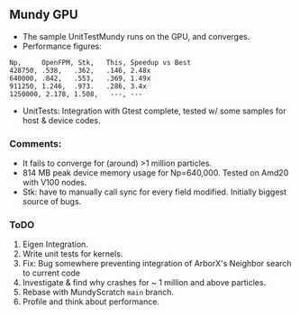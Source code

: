 ## Mundy GPU

+ The sample UnitTestMundy runs on the GPU, and converges.
+ Performance figures:

```
Np,     OpenFPM, Stk,   This, Speedup vs Best  
428750, .538,   .362,   .146, 2.48x
640000, .842,   .553,   .369, 1.49x
911250, 1.246,  .973.   .286, 3.4x
1250000, 2.178, 1.508,   ---, ---

```
+ UnitTests: Integration with Gtest complete, tested w/ some samples for host & device codes.

### Comments:
+ It fails to converge for (around) >1 million particles.
+ 814 MB peak device memory usage for Np=640,000. Tested on Amd20 with V100 nodes.
+ Stk: have to manually call sync for every field modified. Initially biggest source of bugs.

### ToDO
1. Eigen Integration.
2. Write unit tests for kernels.
3. Fix: Bug somewhere preventing integration of ArborX's Neighbor search to current code
4. Investigate & find why crashes for ~ 1 million and above particles.
5. Rebase with MundyScratch `main` branch. 
6. Profile and think about performance.



